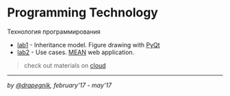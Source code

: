 # Programming Technology

Технология программирования

- [lab1](https://github.com/Drapegnik/bsu/tree/master/technology/lab1) - Inheritance model. Figure drawing with [PyQt](https://riverbankcomputing.com/software/pyqt/intro)
- [lab2](http://drapegnik.github.io/bsu/technology/lab2/) - Use cases. [MEAN](http://mean.io/) web application.

> check out materials on [cloud](https://cloud.mail.ru/public/6dHi/UugEXFtoH/semester-6/%D0%A2%D0%9F/)

---

_by [@drapegnik](https://github.com/Drapegnik), february'17 - may'17_
